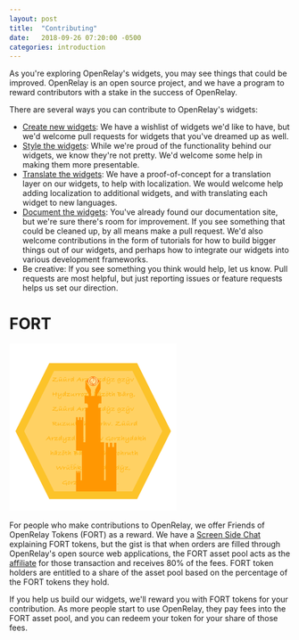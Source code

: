 ```yaml
---
layout: post
title:  "Contributing"
date:   2018-09-26 07:20:00 -0500
categories: introduction
---
```


As you're exploring OpenRelay's widgets, you may see things that could be
improved. OpenRelay is an open source project, and we have a program to reward
contributors with a stake in the success of OpenRelay.

There are several ways you can contribute to OpenRelay's widgets:

* [Create new widgets](https://github.com/openrelayxyz/widgets/issues?q=is%3Aissue+is%3Aopen+label%3Afeature): We have a wishlist of widgets we'd like to have, but we'd welcome pull requests for widgets that you've dreamed up as well.
* [Style the widgets](https://github.com/openrelayxyz/widgets/issues?q=is%3Aissue+is%3Aopen+label%3Astyle): While we're proud of the functionality behind our widgets, we know they're not pretty. We'd welcome some help in making them more presentable.
* [Translate the widgets](https://github.com/openrelayxyz/widgets/issues?q=is%3Aissue+is%3Aopen+label%3Atranslation): We have a proof-of-concept for a translation layer on our widgets, to help with localization. We would welcome help adding localization to additional widgets, and with translating each widget to new languages.
* [Document the widgets](https://github.com/openrelayxyz/widgets/issues?q=is%3Aissue+is%3Aopen+label%3Adocumentation): You've already found our documentation site, but we're sure there's room for improvement. If you see something that could be cleaned up, by all means make a pull request. We'd also welcome contributions in the form of tutorials for how to build bigger things out of our widgets, and perhaps how to integrate our widgets into various development frameworks.
* Be creative: If you see something you think would help, let us know. Pull requests are most helpful, but just reporting issues or feature requests helps us set our direction.

# FORT

<img src="../assets/images/fort-logo.png" width="300px">

For people who make contributions to OpenRelay, we offer Friends of OpenRelay
Tokens (FORT) as a reward. We have a [Screen Side Chat](https://www.youtube.com/watch?v=CooLLPOjnOM)
explaining FORT tokens, but the gist is that when orders are filled through
OpenRelay's open source web applications, the FORT asset pool acts as the
[affiliate](./affiliates.html) for those transaction and receives 80% of the
fees. FORT token holders are entitled to a share of the asset pool based on the
percentage of the FORT tokens they hold.

If you help us build our widgets, we'll reward you with FORT tokens for your
contribution. As more people start to use OpenRelay, they pay fees into the
FORT asset pool, and you can redeem your token for your share of those fees.
